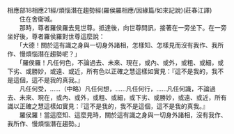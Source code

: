相應部18相應21經/煩惱潛在趨勢經(羅侯羅相應/因緣篇/如來記說)(莊春江譯)   
　　住在舍衛城。  
　　那時，尊者羅侯羅去見世尊。抵達後，向世尊問訊，接著在一旁坐下。在一旁坐好後，尊者羅侯羅對世尊這麼說：   
　　「大德！關於這有識之身與一切身外諸相，怎樣知、怎樣見而沒有我作、我所作、慢煩惱潛在趨勢呢？」   
　　「羅侯羅！凡任何色，不論過去、未來、現在，或內、或外，或粗、或細，或下劣、或勝妙，或遠、或近，所有色以正確之慧這樣如實見：『這不是我的，我不是這個，這不是我的真我。』   
　　凡任何受，……（中略）凡任何想，……凡任何行，……凡任何識，不論過去、未來、現在，或內、或外，或粗、或細，或下劣、或勝妙，或遠、或近，所有識以正確之慧這樣如實見：『這不是我的，我不是這個，這不是我的真我。』   
　　羅侯羅！當這麼知、這麼見時，關於這有識之身與一切身外諸相，沒有我作、我所作、慢煩惱潛在趨勢。」  
